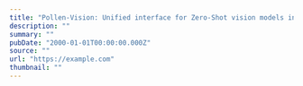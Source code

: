 ```yaml
---
title: "Pollen-Vision: Unified interface for Zero-Shot vision models in robotics"
description: ""
summary: ""
pubDate: "2000-01-01T00:00:00.000Z"
source: ""
url: "https://example.com"
thumbnail: ""
---
```


